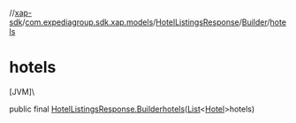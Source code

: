 //[xap-sdk](../../../../index.md)/[com.expediagroup.sdk.xap.models](../../index.md)/[HotelListingsResponse](../index.md)/[Builder](index.md)/[hotels](hotels.md)

# hotels

[JVM]\

public final [HotelListingsResponse.Builder](index.md)[hotels](hotels.md)([List](https://docs.oracle.com/javase/8/docs/api/java/util/List.html)&lt;[Hotel](../../-hotel/index.md)&gt;hotels)
